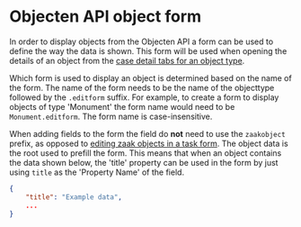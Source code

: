 # Objecten API object form

In order to display objects from the Objecten API a form can be used to define the way the data is shown. This form will be used when opening the details of an object from the [case detail tabs for an object type](../zgw/configure-tab-object-type.md).

Which form is used to display an object is determined based on the name of the form. The name of the form needs to be the name of the objecttype followed by the `.editform` suffix. For example, to create a form to display objects of type 'Monument' the form name would need to be `Monument.editform`. The form name is case-insensitive.

When adding fields to the form the field do **not** need to use the `zaakobject` prefix, as opposed to [editing zaak objects in a task form](broken-reference). The object data is the root used to prefill the form. This means that when an object contains the data shown below, the 'title' property can be used in the form by just using `title` as the 'Property Name' of the field.

```json
{
    "title": "Example data",
    ...
}
```
